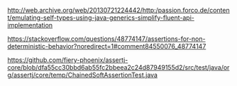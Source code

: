 http://web.archive.org/web/20130721224442/http:/passion.forco.de/content/emulating-self-types-using-java-generics-simplify-fluent-api-implementation

https://stackoverflow.com/questions/48774147/assertions-for-non-deterministic-behavior?noredirect=1#comment84550076_48774147


https://github.com/fiery-phoenix/assertj-core/blob/dfa55cc30bbd6ab55fc2bbeea2c24d87949155d2/src/test/java/org/assertj/core/temp/ChainedSoftAssertionTest.java

